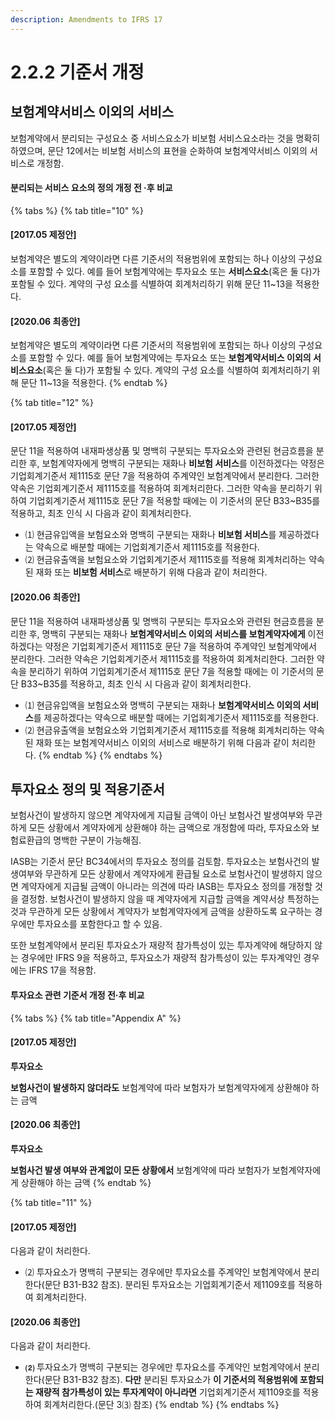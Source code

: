 ```yaml
---
description: Amendments to IFRS 17
---
```


# 2.2.2 기준서 개정

## 보험계약서비스 이외의 서비스&#x20;

보험계약에서 분리되는 구성요소 중 서비스요소가 비보험 서비스요소라는 것을 명확히 하였으며, 문단 12에서는 비보험 서비스의 표현을 순화하여 보험계약서비스 이외의 서비스로 개정함.&#x20;

#### 분리되는 서비스 요소의 정의 개정 전 ·후 비교&#x20;

{% tabs %}
{% tab title="10" %}
#### **\[2017.05 제정안]**

보험계약은 별도의 계약이라면 다른 기준서의 적용범위에 포함되는 하나 이상의 구성요소를 포함할 수 있다. 예를 들어 보험계약에는 투자요소 또는 **서비스요소**(혹은 둘 다)가 포함될 수 있다. 계약의 구성 요소를 식별하여 회계처리하기 위해 문단 11\~13을 적용한다.



#### **\[2020.06 최종안]**

보험계약은 별도의 계약이라면 다른 기준서의 적용범위에 포함되는 하나 이상의 구성요소를 포함할 수 있다. 예를 들어 보험계약에는 투자요소 또는 **보험계약서비스 이외의 서비스요소**(혹은 둘 다)가 포함될 수 있다. 계약의 구성 요소를 식별하여 회계처리하기 위해 문단 11\~13을 적용한다.
{% endtab %}

{% tab title="12" %}
#### **\[2017.05 제정안]**

문단 11을 적용하여 내재파생상품 및 명백히 구분되는 투자요소와 관련된 현금흐름을 분리한 후, 보험계약자에게 명백히 구분되는 재화나 **비보험 서비스**를 이전하겠다는 약정은 기업회계기준서 제1115호 문단 7을 적용하여 주계약인 보험계약에서 분리한다. 그러한 약속은 기업회계기준서 제1115호를 적용하여 회계처리한다. 그러한 약속을 분리하기 위하여 기업회계기준서 제1115호 문단 7을 적용할 때에는 이 기준서의 문단 B33\~B35를 적용하고, 최초 인식 시 다음과 같이 회계처리한다. &#x20;

* ⑴ 현금유입액을 보험요소와 명백히 구분되는 재화나 **비보험 서비스**를 제공하겠다는 약속으로 배분할 때에는 기업회계기준서 제1115호를 적용한다.
* ⑵ 현금유출액을 보험요소와 기업회계기준서 제1115호를 적용해 회계처리하는 약속된 재화 또는 **비보험 서비스**로 배분하기 위해 다음과 같이 처리한다.



#### **\[2020.06 최종안]**&#x20;

문단 11을 적용하여 내재파생상품 및 명백히 구분되는 투자요소와 관련된 현금흐름을 분리한 후, 명백히 구분되는 재화나 **보험계약서비스 이외의 서비스를 보험계약자에게** 이전하겠다는 약정은 기업회계기준서 제1115호 문단 7을 적용하여 주계약인 보험계약에서 분리한다. 그러한 약속은 기업회계기준서 제1115호를 적용하여 회계처리한다. 그러한 약속을 분리하기 위하여 기업회계기준서 제1115호 문단 7을 적용할 때에는 이 기준서의 문단 B33\~B35를 적용하고, 최초 인식 시 다음과 같이 회계처리한다.

* ⑴ 현금유입액을 보험요소와 명백히 구분되는 재화나 **보험계약서비스 이외의 서비스**를 제공하겠다는 약속으로 배분할 때에는 기업회계기준서 제1115호를 적용한다.
* ⑵ 현금유출액을 보험요소와 기업회계기준서 제1115호를 적용해 회계처리하는 약속된 재화 또는 보험계약서비스 이외의 서비스로 배분하기 위해 다음과 같이 처리한다.
{% endtab %}
{% endtabs %}

## 투자요소 정의 및 적용기준서

보험사건이 발생하지 않으면 계약자에게 지급될 금액이 아닌 보험사건 발생여부와 무관하게 모든 상황에서 계약자에게 상환해야 하는 금액으로 개정함에 따라, 투자요소와 보험료환급의 명백한 구분이 가능해짐. &#x20;

IASB는 기준서 문단 BC34에서의 투자요소 정의를 검토함. 투자요소는 보험사건의 발생여부와 무관하게 모든 상황에서 계약자에게 환급될 요소로 보험사건이 발생하지 않으면 계약자에게 지급될 금액이 아니라는 의견에 따라 IASB는 투자요소 정의를 개정할 것을 결정함. 보험사건이 발생하지 않을 때 계약자에게 지급할 금액을 계약서상 특정하는 것과 무관하게 모든 상황에서 계약자가 보험계약자에게 금액을 상환하도록 요구하는 경우에만 투자요소를 포함한다고 할 수 있음.  &#x20;

또한 보험계약에서 분리된 투자요소가 재량적 참가특성이 있는 투자계약에 해당하지 않는 경우에만 IFRS 9을 적용하고, 투자요소가 재량적 참가특성이 있는 투자계약인 경우에는 IFRS 17을 적용함. &#x20;

#### 투자요소 관련 기준서 개정 전·후 비교&#x20;

{% tabs %}
{% tab title="Appendix A" %}
#### **\[2017.05 제정안]**

**투자요소**&#x20;

**보험사건이 발생하지 않더라도** 보험계약에 따라 보험자가 보험계약자에게 상환해야 하는 금액



#### **\[2020.06 최종안]**&#x20;

**투자요소**

**보험사건 발생 여부와 관계없이 모든 상황에서** 보험계약에 따라 보험자가 보험계약자에게 상환해야 하는 금액
{% endtab %}

{% tab title="11" %}
#### **\[2017.05 제정안]**&#x20;

다음과 같이 처리한다.

* ⑵ 투자요소가 명백히 구분되는 경우에만 투자요소를 주계약인 보험계약에서 분리한다(문단 B31-B32 참조). 분리된 투자요소는 기업회계기준서 제1109호를 적용하여 회계처리한다.



#### &#xD;**\[2020.06 최종안]**&#x20;

다음과 같이 처리한다.

* **⑵** 투자요소가 명백히 구분되는 경우에만 투자요소를 주계약인 보험계약에서 분리한다(문단 B31-B32 참조). **다만** 분리된 투자요소가 **이 기준서의 적용범위에 포함되는 재량적 참가특성이 있는 투자계약이 아니라면** 기업회계기준서 제1109호를 적용하여 회계처리한다.(문단 3⑶ 참조)
{% endtab %}
{% endtabs %}
